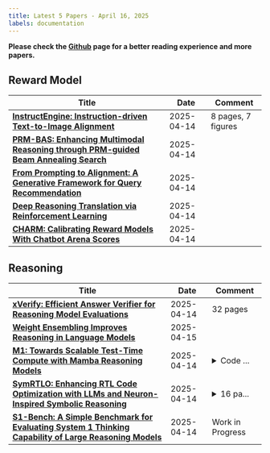 ```yaml
---
title: Latest 5 Papers - April 16, 2025
labels: documentation
---
```

**Please check the [Github](https://github.com/dingyue772/DailyArxiv) page for a better reading experience and more papers.**

## Reward Model
| **Title** | **Date** | **Comment** |
| --- | --- | --- |
| **[InstructEngine: Instruction-driven Text-to-Image Alignment](http://arxiv.org/abs/2504.10329v1)** | 2025-04-14 | 8 pages, 7 figures |
| **[PRM-BAS: Enhancing Multimodal Reasoning through PRM-guided Beam Annealing Search](http://arxiv.org/abs/2504.10222v1)** | 2025-04-14 |  |
| **[From Prompting to Alignment: A Generative Framework for Query Recommendation](http://arxiv.org/abs/2504.10208v1)** | 2025-04-14 |  |
| **[Deep Reasoning Translation via Reinforcement Learning](http://arxiv.org/abs/2504.10187v1)** | 2025-04-14 |  |
| **[CHARM: Calibrating Reward Models With Chatbot Arena Scores](http://arxiv.org/abs/2504.10045v1)** | 2025-04-14 |  |

## Reasoning
| **Title** | **Date** | **Comment** |
| --- | --- | --- |
| **[xVerify: Efficient Answer Verifier for Reasoning Model Evaluations](http://arxiv.org/abs/2504.10481v1)** | 2025-04-14 | 32 pages |
| **[Weight Ensembling Improves Reasoning in Language Models](http://arxiv.org/abs/2504.10478v2)** | 2025-04-15 |  |
| **[M1: Towards Scalable Test-Time Compute with Mamba Reasoning Models](http://arxiv.org/abs/2504.10449v1)** | 2025-04-14 | <details><summary>Code ...</summary><p>Code is available https://github.com/jxiw/M1</p></details> |
| **[SymRTLO: Enhancing RTL Code Optimization with LLMs and Neuron-Inspired Symbolic Reasoning](http://arxiv.org/abs/2504.10369v1)** | 2025-04-14 | <details><summary>16 pa...</summary><p>16 pages, 8 figures, 7 tables. Under Review</p></details> |
| **[S1-Bench: A Simple Benchmark for Evaluating System 1 Thinking Capability of Large Reasoning Models](http://arxiv.org/abs/2504.10368v1)** | 2025-04-14 | Work in Progress |

